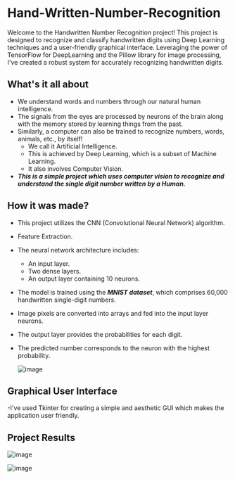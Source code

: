 # Hand-Written-Number-Recognition
   Welcome to the Handwritten Number Recognition project! This project is designed to recognize and classify handwritten digits using Deep Learning techniques and a user-friendly graphical interface. Leveraging the power of TensorFlow for DeepLearning and the Pillow library for image processing, I've created a robust system for accurately recognizing handwritten digits.


## What's it all about
- We understand words and numbers through our natural human intelligence.
- The signals from the eyes are processed by neurons of the brain along with the memory stored by learning things from the past.
- Similarly, a computer can also be trained to recognize numbers, words, animals, etc., by itself!
  - We call it Artificial Intelligence.
  - This is achieved by Deep Learning, which is a subset of Machine Learning.
  - It also involves Computer Vision.
- ***This is a simple project which uses computer vision to recognize and understand the single digit number written by a Human.***



 
## How it was made?
- This project utilizes the CNN (Convolutional Neural Network) algorithm.
- Feature Extraction.
- The neural network architecture includes:
  - An input layer.
  - Two dense layers.
  - An output layer containing 10 neurons.
- The model is trained using the ***MNIST dataset***, which comprises 60,000 handwritten single-digit numbers.
- Image pixels are converted into arrays and fed into the input layer neurons.
- The output layer provides the probabilities for each digit.
- The predicted number corresponds to the neuron with the highest probability.



   ![image](https://github.com/CodeWizardRakesh/Hand-Written-Number-Recognition/assets/143873585/464e115a-34c1-4489-8633-5867982c630f)


## Graphical User Interface
-I've used Tkinter for creating a simple and aesthetic GUI which makes the application user friendly.

## Project Results
![image](https://github.com/CodeWizardRakesh/Hand-Written-Number-Recognition/assets/143873585/a7007019-b6f5-41f4-83a7-ace8db65db51)


![image](https://github.com/CodeWizardRakesh/Hand-Written-Number-Recognition/assets/143873585/5f6d1b18-c5e0-41b8-b4b6-913f15d83346)




